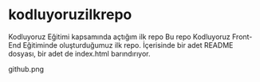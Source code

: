 # kodluyoruzilkrepo
Kodluyoruz Eğitimi kapsamında açtığım ilk repo
Bu repo Kodluyoruz Front-End Eğitiminde oluşturduğumuz ilk repo. İçerisinde bir adet README dosyası, bir adet de index.html barındırıyor.

github.png
